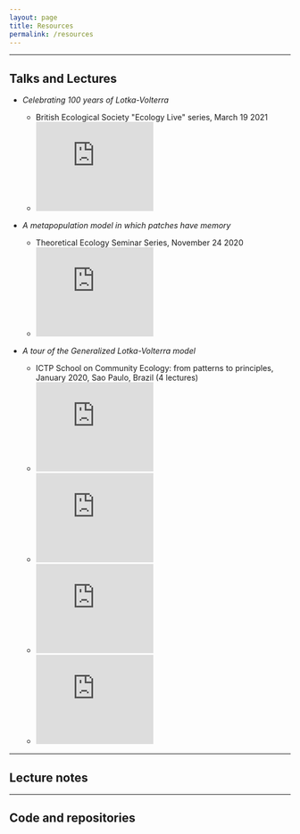 ```yaml
---
layout: page
title: Resources
permalink: /resources
---
```


---

## Talks and Lectures

* *Celebrating 100 years of Lotka-Volterra*
  - British Ecological Society "Ecology Live" series, March 19 2021
  - <iframe width="210" height="160" src="https://www.youtube.com/embed/0KOE-4pVz3M" frameborder="0" allowfullscreen></iframe>

* *A metapopulation model in which patches have memory*
  - Theoretical Ecology Seminar Series, November 24 2020
  - <iframe width="210" height="160" src="https://www.youtube.com/embed/1ULD2jZVa8Q" frameborder="0" allowfullscreen></iframe>

* *A tour of the Generalized Lotka-Volterra model*
  - ICTP School on Community Ecology: from patterns to principles, January 2020, Sao Paulo, Brazil (4 lectures)
  - <iframe width="210" height="160" src="https://www.youtube.com/embed/loU0O4-dHkw" frameborder="0" allowfullscreen></iframe>
  - <iframe width="210" height="160" src="https://www.youtube.com/embed/skUQx6HFbFw" frameborder="0" allowfullscreen></iframe>
  - <iframe width="210" height="160" src="https://www.youtube.com/embed/sg3DV3LzAGA" frameborder="0" allowfullscreen></iframe>
  - <iframe width="210" height="160" src="https://www.youtube.com/embed/iw0l6PuvWXw" frameborder="0" allowfullscreen></iframe>



---

## Lecture notes

---

## Code and repositories



